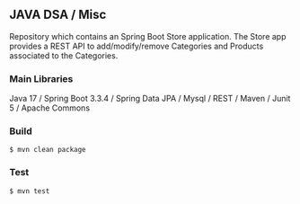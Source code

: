 ## JAVA DSA / Misc

Repository which contains an Spring Boot Store application. The Store app provides a REST API to add/modify/remove Categories 
and Products associated to the Categories.

### Main Libraries
Java 17 / Spring Boot 3.3.4 / Spring Data JPA / Mysql / REST / Maven / Junit 5 / Apache Commons

### Build

`$ mvn clean package`

### Test

`$ mvn test`
